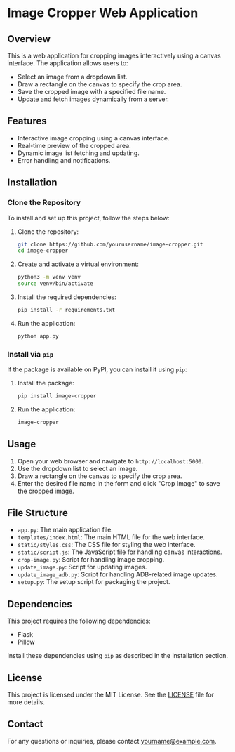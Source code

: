 # Image Cropper Web Application

## Overview

This is a web application for cropping images interactively using a canvas interface. The application allows users to:

- Select an image from a dropdown list.
- Draw a rectangle on the canvas to specify the crop area.
- Save the cropped image with a specified file name.
- Update and fetch images dynamically from a server.

## Features

- Interactive image cropping using a canvas interface.
- Real-time preview of the cropped area.
- Dynamic image list fetching and updating.
- Error handling and notifications.

## Installation

### Clone the Repository

To install and set up this project, follow the steps below:

1. Clone the repository:
    ```bash
    git clone https://github.com/yourusername/image-cropper.git
    cd image-cropper
    ```

2. Create and activate a virtual environment:
    ```bash
    python3 -m venv venv
    source venv/bin/activate
    ```

3. Install the required dependencies:
    ```bash
    pip install -r requirements.txt
    ```

4. Run the application:
    ```bash
    python app.py
    ```

### Install via `pip`

If the package is available on PyPI, you can install it using `pip`:

1. Install the package:
    ```bash
    pip install image-cropper
    ```

2. Run the application:
    ```bash
    image-cropper
    ```

## Usage

1. Open your web browser and navigate to `http://localhost:5000`.
2. Use the dropdown list to select an image.
3. Draw a rectangle on the canvas to specify the crop area.
4. Enter the desired file name in the form and click "Crop Image" to save the cropped image.

## File Structure

- `app.py`: The main application file.
- `templates/index.html`: The main HTML file for the web interface.
- `static/styles.css`: The CSS file for styling the web interface.
- `static/script.js`: The JavaScript file for handling canvas interactions.
- `crop-image.py`: Script for handling image cropping.
- `update_image.py`: Script for updating images.
- `update_image_adb.py`: Script for handling ADB-related image updates.
- `setup.py`: The setup script for packaging the project.

## Dependencies

This project requires the following dependencies:

- Flask
- Pillow

Install these dependencies using `pip` as described in the installation section.

## License

This project is licensed under the MIT License. See the [LICENSE](LICENSE) file for more details.

## Contact

For any questions or inquiries, please contact [yourname@example.com](mailto:yourname@example.com).

